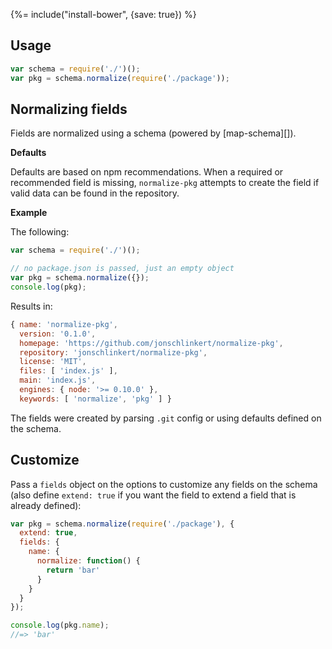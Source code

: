 {%= include("install-bower", {save: true}) %}

## Usage

```js
var schema = require('./')();
var pkg = schema.normalize(require('./package'));
```

## Normalizing fields

Fields are normalized using a schema (powered by [map-schema][]).

**Defaults**

Defaults are based on npm recommendations. When a required or recommended field is missing, `normalize-pkg` attempts to create the field if valid data can be found in the repository. 

**Example**

The following:

```js
var schema = require('./')();

// no package.json is passed, just an empty object
var pkg = schema.normalize({});
console.log(pkg);
```

Results in:

```js
{ name: 'normalize-pkg',
  version: '0.1.0',
  homepage: 'https://github.com/jonschlinkert/normalize-pkg',
  repository: 'jonschlinkert/normalize-pkg',
  license: 'MIT',
  files: [ 'index.js' ],
  main: 'index.js',
  engines: { node: '>= 0.10.0' },
  keywords: [ 'normalize', 'pkg' ] }
```

The fields were created by parsing `.git` config or using defaults defined on the schema. 

## Customize

Pass a `fields` object on the options to customize any fields on the schema (also define `extend: true` if you want the field to extend a field that is already defined):

```js
var pkg = schema.normalize(require('./package'), {
  extend: true,
  fields: {
    name: {
      normalize: function() {
        return 'bar'
      }
    }
  }
});

console.log(pkg.name);
//=> 'bar'
```

